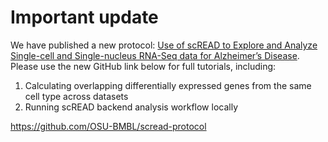 # Important update

We have published a new protocol: [Use of scREAD to Explore and Analyze Single-cell and Single-nucleus RNA-Seq data for Alzheimer’s Disease](https://doi.org/10.1016/j.xpro.2021.100513). Please use the new GitHub link below for full tutorials, including: 
1. Calculating overlapping differentially expressed genes from the same cell type across datasets
2. Running scREAD backend analysis workflow locally

https://github.com/OSU-BMBL/scread-protocol 

